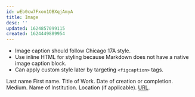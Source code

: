 ```yaml
---
id: wEb0cw7Fxon1OBXqjAmyA
title: Image
desc: ''
updated: 1624857099115
created: 1624449889954
---
```


* Image caption should follow Chicago 17A style. 
* Use inline HTML for styling because Markdown does not have a native image caption block.
* Can apply custom style later by targeting `<figcaption>` tags.

<p>
<figcaption>
Last name First name. Title of Work. Date of creation or completion. Medium. Name of Institution. Location (if applicable). <a href="">URL</a>.
</figcaption>
</p>
